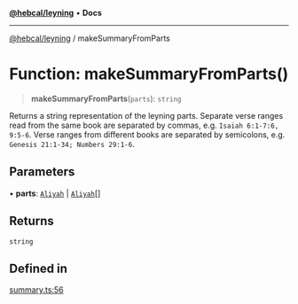 [**@hebcal/leyning**](../README.md) • **Docs**

***

[@hebcal/leyning](../globals.md) / makeSummaryFromParts

# Function: makeSummaryFromParts()

> **makeSummaryFromParts**(`parts`): `string`

Returns a string representation of the leyning parts.
Separate verse ranges read from the same book are separated
by commas, e.g. `Isaiah 6:1-7:6, 9:5-6`.
Verse ranges from different books are separated by semicolons,
e.g. `Genesis 21:1-34; Numbers 29:1-6`.

## Parameters

• **parts**: [`Aliyah`](../type-aliases/Aliyah.md) \| [`Aliyah`](../type-aliases/Aliyah.md)[]

## Returns

`string`

## Defined in

[summary.ts:56](https://github.com/hebcal/hebcal-leyning/blob/40b5eb1606b3ea086311ad0bbcf740bb6031ecb8/src/summary.ts#L56)

